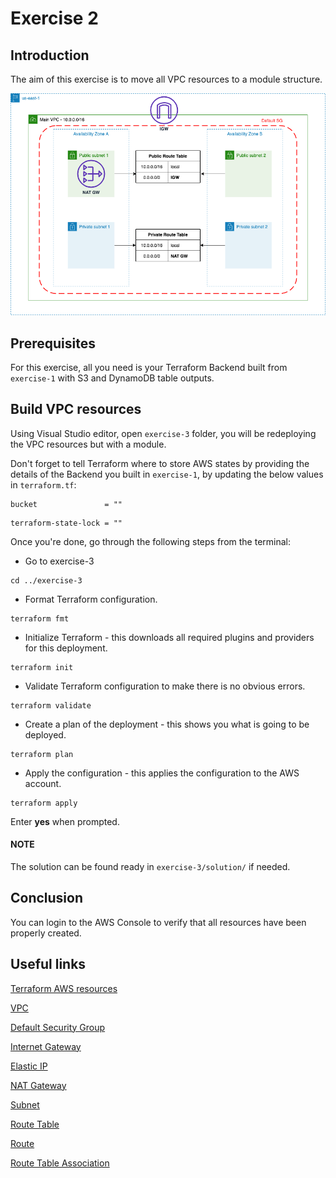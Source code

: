 # Exercise 2

## Introduction

The aim of this exercise is to move all VPC resources to a module structure.

![](../../images/Readme_Diagrams-Exercise%202.png)

## Prerequisites

For this exercise, all you need is your Terraform Backend built from  `exercise-1` with S3 and DynamoDB table outputs.


## Build VPC resources

Using Visual Studio editor, open `exercise-3` folder, you will be redeploying the VPC resources but with a module.

Don't forget to tell Terraform where to store AWS states by providing the details of the Backend you built in `exercise-1`, by updating the below values in `terraform.tf`:

```
bucket               = ""
```
```
terraform-state-lock = ""
```

Once you're done, go through the following steps from the terminal:

- Go to exercise-3
```
cd ../exercise-3
```
- Format Terraform configuration.
```
terraform fmt
```
- Initialize Terraform - this downloads all required plugins and providers for this deployment.
```
terraform init
```
- Validate Terraform configuration to make there is no obvious errors.
```
terraform validate
```
- Create a plan of the deployment - this shows you what is going to be deployed.
```
terraform plan
```
- Apply the configuration - this applies the configuration to the AWS account.
```
terraform apply
```
Enter **yes** when prompted.

#### NOTE

The solution can be found ready in `exercise-3/solution/` if needed.

## Conclusion

You can login to the AWS Console to verify that all resources have been properly created.

## Useful links

[Terraform AWS resources](https://registry.terraform.io/providers/hashicorp/aws/latest/docs)

[VPC](https://registry.terraform.io/providers/hashicorp/aws/latest/docs/resources/vpc)

[Default Security Group](https://registry.terraform.io/providers/hashicorp/aws/latest/docs/resources/default_security_group)

[Internet Gateway](https://registry.terraform.io/providers/hashicorp/aws/latest/docs/resources/internet_gateway)

[Elastic IP](https://registry.terraform.io/providers/hashicorp/aws/latest/docs/resources/eip)

[NAT Gateway](https://registry.terraform.io/providers/hashicorp/aws/latest/docs/resources/nat_gateway)

[Subnet](https://registry.terraform.io/providers/hashicorp/aws/latest/docs/resources/subnet)

[Route Table](https://registry.terraform.io/providers/hashicorp/aws/latest/docs/resources/route_table)

[Route](https://registry.terraform.io/providers/hashicorp/aws/latest/docs/resources/route)

[Route Table Association](https://registry.terraform.io/providers/hashicorp/aws/latest/docs/resources/route_table_association)

